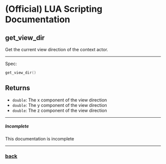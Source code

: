 
# (Official) LUA Scripting Documentation

## get_view_dir

Get the current view direction of the context actor.

___

Spec:

```lua
get_view_dir()
```

## Returns

- `double`: The x component of the view direction
- `double`: The y component of the view direction
- `double`: The z component of the view direction

___

##### Incomplete

This documentation is incomplete

___

### [back](../getters)
